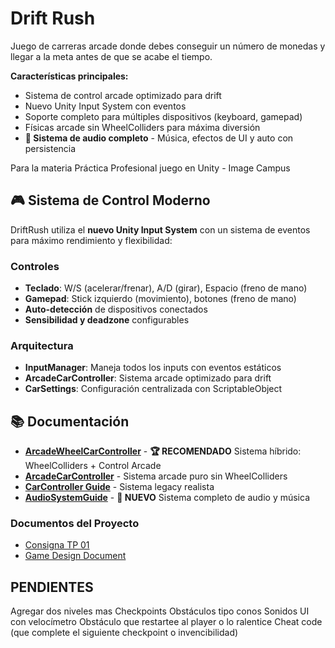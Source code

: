 # Drift Rush

Juego de carreras arcade donde debes conseguir un número de monedas y llegar a la meta antes de que se acabe el tiempo.

**Características principales:**

- Sistema de control arcade optimizado para drift
- Nuevo Unity Input System con eventos
- Soporte completo para múltiples dispositivos (keyboard, gamepad)
- Físicas arcade sin WheelColliders para máxima diversión
- **🎵 Sistema de audio completo** - Música, efectos de UI y auto con persistencia

Para la materia Práctica Profesional juego en Unity - Image Campus

## 🎮 Sistema de Control Moderno

DriftRush utiliza el **nuevo Unity Input System** con un sistema de eventos para máximo rendimiento y flexibilidad:

### Controles

- **Teclado**: W/S (acelerar/frenar), A/D (girar), Espacio (freno de mano)
- **Gamepad**: Stick izquierdo (movimiento), botones (freno de mano)
- **Auto-detección** de dispositivos conectados
- **Sensibilidad y deadzone** configurables

### Arquitectura

- **InputManager**: Maneja todos los inputs con eventos estáticos
- **ArcadeCarController**: Sistema arcade optimizado para drift
- **CarSettings**: Configuración centralizada con ScriptableObject

## 📚 Documentación

- **[ArcadeWheelCarController](./Assets/Docs/ArcadeWheelCarController.md)** - **🏆 RECOMENDADO** Sistema híbrido: WheelColliders + Control Arcade
- **[ArcadeCarController](./Assets/Docs/ArcadeCarController.md)** - Sistema arcade puro sin WheelColliders  
- **[CarController Guide](./Assets/Docs/CarControllerGuide.md)** - Sistema legacy realista
- **[AudioSystemGuide](./Assets/Docs/AudioSystemGuide.md)** - **🎵 NUEVO** Sistema completo de audio y música

### Documentos del Proyecto

- [Consigna TP 01](./Assets/Docs/parcial_1.md)
- [Game Design Document](./Assets/Docs/GDD%20Drift%20Rush.pdf)

## PENDIENTES

Agregar dos niveles mas
Checkpoints
Obstáculos tipo conos
Sonidos
UI con velocímetro
Obstáculo que restartee al player o lo ralentice
Cheat code (que complete el siguiente checkpoint o invencibilidad)
